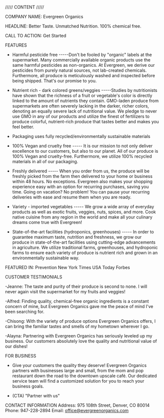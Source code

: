 ///// CONTENT /////

COMPANY NAME: Evergreen Organics

HEADLINE: Better Taste. Unmatched Nutrition. 100% chemical free.

CALL TO ACTION: Get Started

FEATURES

- Harmful pesticide free
  -----Don't be fooled by "organic" labels at the supermarket. Many commercially available organic products use the same harmful pesticides as non-organics.
  At Evergreen, we derive our pesticides from purely natural sources, not lab-created chemicals. Furthermore, all produce is meticulously washed and inspected before being shipped. That's our promise to you.

- Nutrient rich - dark colored greens/veggies
  -----Studies by nutritionists have shown that the richness of a fruit or vegetable's color is directly linked to the amount of nutrients they contain. GMO-laden produce from supermarkets are often severely lacking in the darker, richer colors, denoting an equally severe lack of nutritional value. We pledge to never use GMO in any of our products and utilize the finest of fertilizers to produce colorful, nutrient-rich produce that tastes better and makes you feel better.

- Packaging uses fully recycled/environmentally sustainable materials
- 100% Vegan and cruelty free
  ----- It is our mission to not only deliver excellence to our customers, but also to our planet. All of our produce is 100% Vegan and cruelty-free. Furthermore, we utilize 100% recycled materials in all of our packaging.

- Freshly delivered
  ----- When you order from us, the produce will be freshly picked from the farm then delivered to your home or business within 48 hours. No exceptions. Evergreen also makes your shopping experience easy with an option for recurring purchases, saving you time. Going on vacation? No problem! You can pause your recurring deliveries with ease and resume them when you are ready.

- Variety - imported vegetables
  ----- We grow a wide array of everyday products as well as exotic fruits, veggies, nuts, spices, and more. Cook native cuisine from any region in the world and make all your culinary dreams come true with Evergreen!

- State-of-the-art facilities (hydroponics, greenhouses)
  ----- In order to guarantee maximum taste, nutrition and freshness, we grow our produce in state-of-the-art facilities using cutting-edge advancements in agriculture. We utilize traditional farms, greenhouses, and hydroponic farms to ensure each variety of produce is nutrient rich and grown in an environmentally sustainable way.

FEATURED IN:
Prevention
New York Times
USA Today
Forbes

CUSTOMER TESTIMONIALS

-Jeanne: The taste and purity of their produce is second to none. I will never again visit the supermarket for my fruits and veggies!

-Alfred: Finding quality, chemical-free organic ingredients is a constant concern of mine, but Evergreen Organics gave me the peace of mind I've been searching for.

-Chisong: With the variety of produce options Evergreen Organics offers, I can bring the familiar tastes and smells of my hometown wherever I go.

-Alayna: Partnering with Evergreen Organics has seriously leveled up my business. Our customers absolutely love the quality and nutritional value of our dishes!

FOR BUSINESS

- Give your customers the quality they deserve! Evergreen Organics partners with businesses large and small, from the mom and pop restaurant down the road to the downtown upscale café. Our dedicated service team will find a customized solution for you to reach your business goals.

- (CTA) "Partner with us"

CONTACT INFORMATION
Address: 975 108th Street, Denver, CO 80014
Phone: 947-228-2894
Email: office@evergreenorganics.com
